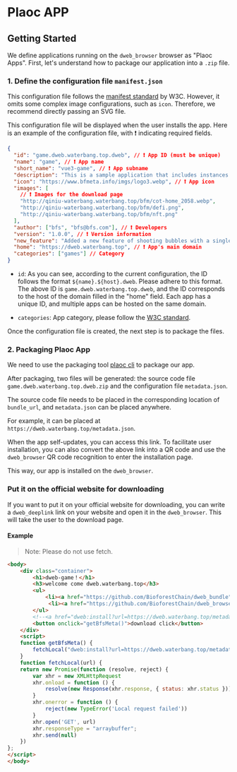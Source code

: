 # Plaoc APP

## Getting Started

We define applications running on the `dweb_browser` browser as "Plaoc Apps". First, let's understand how to package our application into a `.zip` file.

### 1. Define the configuration file `manifest.json`

This configuration file follows the [manifest standard](https://developer.mozilla.org/en-US/docs/Web/Manifest) by W3C. However, it omits some complex image configurations, such as `icon`. Therefore, we recommend directly passing an SVG file.

This configuration file will be displayed when the user installs the app. Here is an example of the configuration file, with ❗️ indicating required fields.

```json
{
  "id": "game.dweb.waterbang.top.dweb", // ❗️ App ID (must be unique)
  "name": "game", // ❗️ App name
  "short_name": "vue3-game", // ❗️ App subname
  "description": "This is a sample application that includes instances of all dweb_plugins components.", // ❗️ App description
  "icon": "https://www.bfmeta.info/imgs/logo3.webp", // ❗️ App icon
  "images": [
    // ❗️ Images for the download page
    "http://qiniu-waterbang.waterbang.top/bfm/cot-home_2058.webp",
    "http://qiniu-waterbang.waterbang.top/bfm/defi.png",
    "http://qiniu-waterbang.waterbang.top/bfm/nft.png"
  ],
  "author": ["bfs", "bfs@bfs.com"], // ❗️ Developers
  "version": "1.0.0", // ❗️ Version information
  "new_feature": "Added a new feature of shooting bubbles with a single click!", // ❗️ New feature in this version
  "home": "https://dweb.waterbang.top", // ❗️ App's main domain
  "categories": ["games"] // Category
}
```

- `id`: As you can see, according to the current configuration, the ID follows the format `${name}.${host}.dweb`. Please adhere to this format. The above ID is `game.dweb.waterbang.top.dweb`, and the ID corresponds to the host of the domain filled in the "home" field. Each app has a unique ID, and multiple apps can be hosted on the same domain.

- `categories`: App category, please follow the [W3C standard](https://github.com/w3c/manifest/wiki/Categories).

Once the configuration file is created, the next step is to package the files.

### 2. Packaging Plaoc App

We need to use the packaging tool [plaoc cli](./bundle) to package our app.

After packaging, two files will be generated: the source code file `game.dweb.waterbang.top.dweb.zip` and the configuration file `metadata.json`.

The source code file needs to be placed in the corresponding location of `bundle_url`, and `metadata.json` can be placed anywhere. 

For example, it can be placed at `https://dweb.waterbang.top/metadata.json`. 

When the app self-updates, you can access this link. To facilitate user installation, you can also convert the above link into a QR code and use the `dweb_browser` QR code recognition to enter the installation page.

This way, our app is installed on the `dweb_browser`.

### Put it on the official website for downloading

If you want to put it on your official website for downloading, you can write a `dweb_deeplink` link on your website and open it in the `dweb_browser`. This will take the user to the download page.

#### Example

> Note: Please do not use fetch.

```html
<body>
    <div class="container">
        <h1>dweb-game！</h1>
        <h3>welcome come dweb.waterbang.top</h3>
        <ul>
            <li><a href="https://github.com/BioforestChain/dweb_bundle">dweb_bundle</a></li>
             <li><a href="https://github.com/BioforestChain/dweb_browser">dweb_browser</a></li>
        </ul>
        <!--<a href="dweb:install?url=https://dweb.waterbang.top/metadata.json">点击下载</a>-->
        <button onclick="getBfsMeta()">download click</button>
    </div>
    <script>
    function getBfsMeta() {
        fetchLocal("dweb:install?url=https://dweb.waterbang.top/metadata.json")
	}
	function fetchLocal(url) {
    return new Promise(function (resolve, reject) {
        var xhr = new XMLHttpRequest
        xhr.onload = function () {
            resolve(new Response(xhr.response, { status: xhr.status }))
        }
        xhr.onerror = function () {
            reject(new TypeError('Local request failed'))
        }
        xhr.open('GET', url)
        xhr.responseType = "arraybuffer";
        xhr.send(null)
    })
};
</script>
</body>
```
